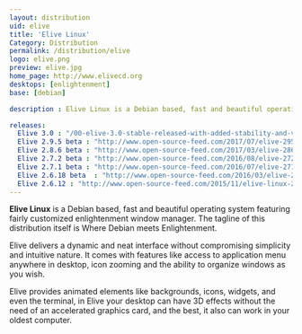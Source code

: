 ```yaml
---
layout: distribution
uid: elive
title: 'Elive Linux'
Category: Distribution
permalink: /distribution/elive
logo: elive.png
preview: elive.jpg
home_page: http://www.elivecd.org
desktops: [enlightenment]
base: [debian]

description : Elive Linux is a Debian based, fast and beautiful operating system with highly customized enlightenment window manager. Reviews, updates and other stories on Elive Linux.

releases:
  Elive 3.0 : "/00-elive-3.0-stable-released-with-added-stability-and-visual-improvements/"
  Elive 2.9.5 beta : "http://www.open-source-feed.com/2017/07/elive-295-beta-released-with-various.html"
  Elive 2.8.6 beta : "http://www.open-source-feed.com/2017/03/elive-286-beta-released-with-improved.html"
  Elive 2.7.2 beta : "http://www.open-source-feed.com/2016/08/elive-272-beta-released-with-improved.html"
  Elive 2.7.1 beta : "http://www.open-source-feed.com/2016/07/elive-271-beta-released.html"
  Elive 2.6.18 beta  : "http://www.open-source-feed.com/2016/03/elive-2618-beta-released.html"
  Elive 2.6.12 : "http://www.open-source-feed.com/2015/11/elive-linux-2612-beta-released.html"
---
```


**Elive Linux** is a Debian based, fast and beautiful operating system featuring fairly customized enlightenment window manager. The tagline of this distribution itself is Where Debian meets Enlightenment.

Elive delivers a dynamic and neat interface without compromising simplicity and intuitive nature. It comes with features like access to application menu anywhere in desktop, icon zooming and the ability to organize windows as you wish.

Elive provides animated elements like backgrounds, icons, widgets, and even the terminal, in Elive your desktop can have 3D effects without the need of an accelerated graphics card, and the best, it also can work in your oldest computer.
